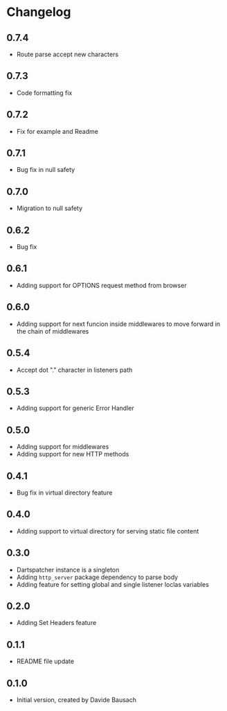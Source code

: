 # Changelog

## 0.7.4

- Route parse accept new characters

## 0.7.3

- Code formatting fix

## 0.7.2

- Fix for example and Readme

## 0.7.1

- Bug fix in null safety

## 0.7.0

- Migration to null safety

## 0.6.2

- Bug fix

## 0.6.1

- Adding support for OPTIONS request method from browser

## 0.6.0

- Adding support for next funcion inside middlewares to move forward in the chain of middlewares

## 0.5.4

- Accept dot "." character in listeners path

## 0.5.3

- Adding support for generic Error Handler

## 0.5.0

- Adding support for middlewares
- Adding support for new HTTP methods

## 0.4.1

- Bug fix in virtual directory feature

## 0.4.0

- Adding support to virtual directory for serving static file content

## 0.3.0

- Dartspatcher instance is a singleton
- Adding `http_server` package dependency to parse body
- Adding feature for setting global and single listener loclas variables

## 0.2.0

- Adding Set Headers feature

## 0.1.1

- README file update

## 0.1.0

- Initial version, created by Davide Bausach
